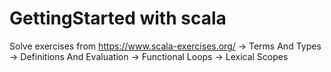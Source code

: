 # GettingStarted with scala
Solve exercises from https://www.scala-exercises.org/
-> Terms And Types
-> Definitions And Evaluation
-> Functional Loops
-> Lexical Scopes
